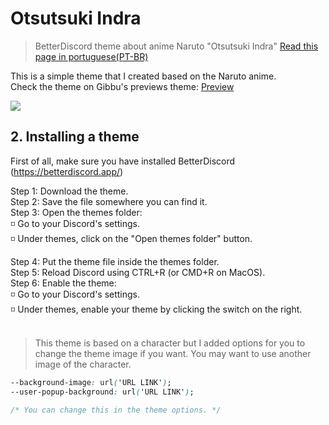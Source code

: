 # Otsutsuki Indra
> BetterDiscord theme about anime Naruto "Otsutsuki Indra"
[Read this page in portuguese(PT-BR)](https://github.com/awgui/indra/blob/main/readme-pt(br).md)

This is a simple theme that I created based on the Naruto anime.<br/>
Check the theme on Gibbu's previews theme: [Preview](https://gibbu.github.io/ThemePreview/?file=https://xisde.tk/assets/Indra.css)

![](https://i.postimg.cc/J4Dh30bT/unknown.png)

## 2. Installing a theme
First of all, make sure you have installed BetterDiscord (https://betterdiscord.app/)

Step 1: Download the theme.<br/>
Step 2: Save the file somewhere you can find it.<br/>
Step 3: Open the themes folder:<br/>
◽️ Go to your Discord's settings.<br/>
◽️ Under themes, click on the "Open themes folder" button.

Step 4: Put the theme file inside the themes folder.<br/>
Step 5: Reload Discord using CTRL+R (or CMD+R on MacOS).<br/>
Step 6: Enable the theme:<br/>
◽️ Go to your Discord's settings.<br/>
◽️ Under themes, enable your theme by clicking the switch on the right.<br/><br/>

>This theme is based on a character but I added options for you to change the theme image if you want.
>You may want to use another image of the character.

```CSS
--background-image: url('URL LINK');
--user-popup-background: url('URL LINK');

/* You can change this in the theme options. */
```
